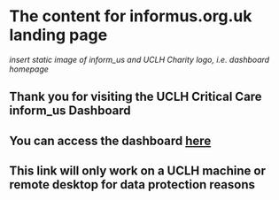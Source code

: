 # The content for informus.org.uk landing page
*insert static image of inform_us and UCLH Charity logo, i.e. dashboard homepage*

## Thank you for visiting the UCLH Critical Care inform_us Dashboard
## You can access the dashboard [here](https://inform-us.github.io/INFORMus/)
## This link will only work on a UCLH machine or remote desktop for data protection reasons 
